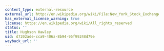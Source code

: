 ```yaml
---
content_type: external-resource
external_url: http://en.wikipedia.org/wiki/File:New_York_Stock_Exchange_1882.jpg
has_external_license_warning: true
license: https://en.wikipedia.org/wiki/All_rights_reserved
status: ''
title: Hughson Hawley
uid: d7202ade-cca9-406a-8b94-95f99248d79e
wayback_url: ''
---
```


